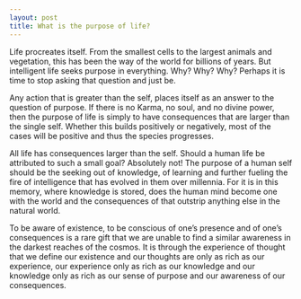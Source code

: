 ```yaml
---
layout: post
title: What is the purpose of life?
---
```


Life procreates itself. From the smallest cells to the largest animals and vegetation, this has been the way of the world for billions of years. But intelligent life seeks purpose in everything. Why? Why? Why? Perhaps it is time to stop asking that question and just be.

Any action that is greater than the self, places itself as an answer to the question of purpose. If there is no Karma, no soul, and no divine power, then the purpose of life is simply to have consequences that are larger than the single self. Whether this builds positively or negatively, most of the cases will be positive and thus the species progresses.

All life has consequences larger than the self. Should a human life be attributed to such a small goal? Absolutely not! The purpose of a human self should be the seeking out of knowledge, of learning and further fueling the fire of intelligence that has evolved in them over millennia. For it is in this memory, where knowledge is stored, does the human mind become one with the world and the consequences of that outstrip anything else in the natural world.

To be aware of existence, to be conscious of one’s presence and of one’s consequences is a rare gift that we are unable to find a similar awareness in the darkest reaches of the cosmos. It is through the experience of thought that we define our existence and our thoughts are only as rich as our experience, our experience only as rich as our knowledge and our knowledge only as rich as our sense of purpose and our awareness of our consequences.



